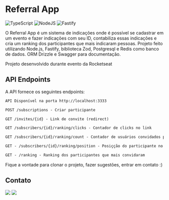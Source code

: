 # Referral App

![TypeScript](https://img.shields.io/badge/typescript-%23007ACC.svg?style=for-the-badge&logo=typescript&logoColor=white)
![NodeJS](https://img.shields.io/badge/node.js-6DA55F?style=for-the-badge&logo=node.js&logoColor=white)
![Fastify](https://img.shields.io/badge/fastify-%23000000.svg?style=for-the-badge&logo=fastify&logoColor=white)

O Referral App é um sistema de indicações onde é possível se cadastrar em um evento e fazer indicações com seu ID, contabiliza essas indicações e cria um ranking dos participantes que mais indicaram pessoas. Projeto feito utilizando Node.js, Fastify, biblioteca Zod, Postgresql e Redis como banco de dados. ORM Drizzle e Swagger para documentação.

Projeto desenvolvido durante evento da Rocketseat


## API Endpoints
A API fornece os seguintes endpoints:

```markdown
API Disponível na porta http://localhost:3333

POST /subscriptions - Criar participante

GET /invites/{id} - Link de convite (redirect)

GET /subscribers/{id}/ranking/clicks - Contador de clicks no link

GET /subscribers/{id}/ranking/count - Contador de usuários convidados pelo participante

GET - /subscribers/{id}/ranking/position - Posiçção do participante no ranking de convites

GET - /ranking - Ranking dos participantes que mais convidaram

```

Fique a vontade para clonar o projeto, fazer sugestões, entrar em contato :)

## Contato

[![](https://img.shields.io/badge/-LinkedIn-%230077B5?style=for-the-badge&logo=linkedin&logoColor=white)](https://www.linkedin.com/in/claytonbentes/)
[![](https://img.shields.io/badge/-Gmail-%23333?style=for-the-badge&logo=gmail&logoColor=white)](mailto:claytonjhony.bentes@gmail.com)
